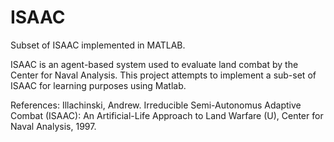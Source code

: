 ISAAC
=====

Subset of ISAAC implemented in MATLAB.

ISAAC is an agent-based system used to evaluate land combat by the Center for Naval Analysis. 
This project attempts to implement a sub-set of ISAAC for learning purposes using Matlab.


References:
Illachinski, Andrew. Irreducible Semi-Autonomus Adaptive Combat (ISAAC): An Artificial-Life Approach to Land Warfare (U), 
Center for Naval Analysis, 1997.

